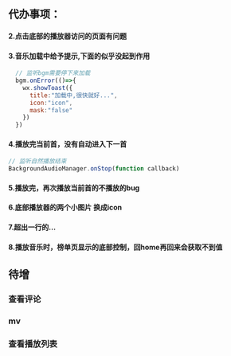 ## 代办事项：
<!-- #### 1.首次播放音乐获取不到长度 -->
#### 2.点击底部的播放器访问的页面有问题
#### 3.音乐加载中给予提示,下面的似乎没起到作用
  ```javascript
    // 监听bgm需要停下来加载
    bgm.onError(()=>{
      wx.showToast({
        title:"加载中,很快就好...",
        icon:"icon",
        mask:"false"
      })
    })
  ```
#### 4.播放完当前首，没有自动进入下一首
  ```javascript
  // 监听自然播放结束
  BackgroundAudioManager.onStop(function callback)
  ```
#### 5.播放完，再次播放当前首的不播放的bug
#### 6.底部播放器的两个小图片 换成icon
#### 7.超出一行的...
#### 8.播放音乐时，榜单页显示的底部控制，回home再回来会获取不到值
## 待增

### 查看评论
### mv
### 查看播放列表
### 